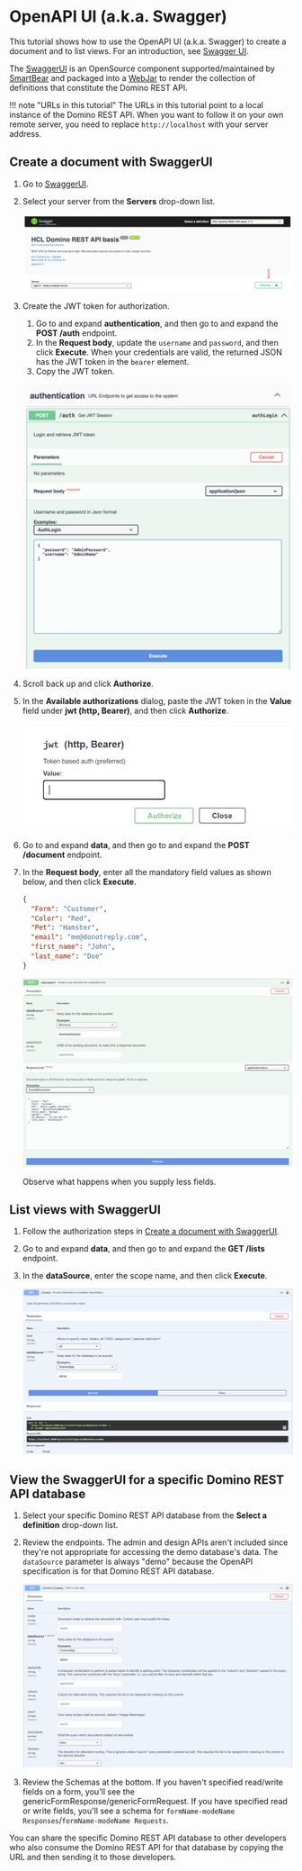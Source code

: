 # OpenAPI UI (a.k.a. Swagger)

This tutorial shows how to use the OpenAPI UI (a.k.a. Swagger) to create a document and to list views. For an introduction, see [Swagger UI](../references/usertools/swagger.md).

The [SwaggerUI](https://github.com/swagger-api/swagger-ui) is an OpenSource component supported/maintained by [SmartBear](https://swagger.io) and packaged into a [WebJar](https://www.webjars.org) to render the collection of definitions that constitute the Domino REST API.

<!-- prettier-ignore -->
!!! note "URLs in this tutorial"
    The URLs in this tutorial point to a local instance of the Domino REST API. When you want to follow it on your own remote server, you need to replace `http://localhost` with your server address.

## Create a document with SwaggerUI

1. Go to [SwaggerUI](http://localhost:8880/openapi/index.html).

2. Select your server from the **Servers** drop-down list.

      ![JwtToken](../assets/images/TokenJwt.png)

3. Create the JWT token for authorization.

      1. Go to and expand **authentication**, and then go to and expand the **POST /auth** endpoint. 
	2. In the **Request body**, update the `username` and `password`, and then click **Execute**. When your credentials are valid, the returned JSON has the JWT token in the `bearer` element.
	3. Copy the JWT token. 

      ![Swagger login](../assets/images/ApiSwaggerLogin.png)

4. Scroll back up and click **Authorize**.
5. In the **Available authorizations** dialog, paste the JWT token in the **Value** field under **jwt (http, Bearer)**, and then click **Authorize**.

      ![JwtToken1](../assets/images/TokenJwt1.png)

6. Go to and expand **data**, and then go to and expand the **POST /document** endpoint.
7. In the **Request body**, enter all the mandatory field values as shown below, and then click **Execute**.

   ```json
   {
     "Form": "Customer",
     "Color": "Red",
     "Pet": "Hamster",
     "email": "me@donotreply.com",
     "first_name": "John",
     "last_name": "Doe"
   }
   ```

   ![SwaggerAPI](../assets/images/ApiSwagger.png)

   Observe what happens when you supply less fields.

## List views with SwaggerUI

1. Follow the authorization steps in [Create a document with SwaggerUI](#create-a-document-with-swaggerui).
2. Go to and expand **data**, and then go to and expand the **GET /lists** endpoint.
3. In the **dataSource**, enter the scope name, and then click **Execute**.   

   ![SwaggerAPIViews](../assets/images/ApiSwaggerViews.png)

## View the SwaggerUI for a specific Domino REST API database

1. Select your specific Domino REST API database from the **Select a definition** drop-down list. 
2. Review the endpoints. The admin and design APIs aren't included since they're not appropriate for accessing the demo database's data. The `dataSource` parameter is always "demo" because the OpenAPI specification is for that Domino REST API database.
      
      ![SwaggerAPIDatabase](../assets/images/ApiSwaggerDatabase.png)

3. Review the Schemas at the bottom. If you haven't specified read/write fields on a form, you'll see the genericFormResponse/genericFormRequest. If you have specified read or write fields, you'll see a schema for `formName-modeName Responses`/`formName-modeName Requests`.

   
You can share the specific Domino REST API database to other developers who also consume the Domino REST API for that database by copying the URL and then sending it to those developers. 

<!--If you URL encode `/api/v1/openapi?dataSource=demo`, you can create a URL to share with developers who consume the Domino REST API for that database. The URL encoded value should be appended as the "url" querystring parameter. The resulting URL will look like `http://localhost:8880/openapi/index.html?url=/api/v1/openapi%3FdataSource%3Ddemo`, where the Domino REST API database name is after the `%3D` (url encoded "=").

1. In the Explore field in the banner, enter `/api/v1/openapi?dataSource=demo`. This will display the KEEP OpenAPI specification specifically for the demo database.-->